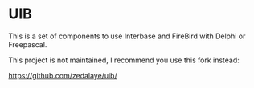 # UIB

This is a set of components to use Interbase and FireBird with Delphi or Freepascal.

This project is not maintained, I recommend you use this fork instead:

https://github.com/zedalaye/uib/
